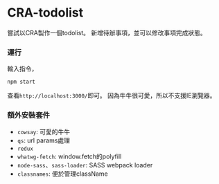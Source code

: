 CRA-todolist
===

嘗試以CRA製作一個todolist。
新增待辦事項，並可以修改事項完成狀態。

### 運行

輸入指令，
```
npm start
```
查看`http://localhost:3000/`即可。
因為牛牛很可愛，所以不支援IE瀏覽器。

### 額外安裝套件

- `cowsay`: 可愛的牛牛
- `qs`: url params處理
- `redux`
- `whatwg-fetch`: window.fetch的polyfill
- `node-sass`、`sass-loader`: SASS webpack loader
- `classnames`: 便於管理className
